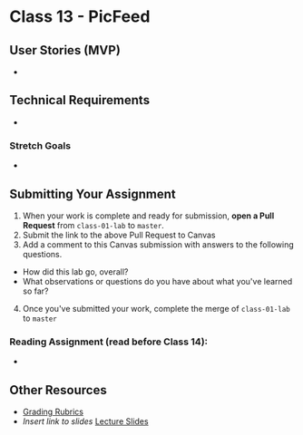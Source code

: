 # Class 13 - PicFeed  

## User Stories (MVP)  
- 

## Technical Requirements  
- 
 
### Stretch Goals  
- 

## Submitting Your Assignment  
1. When your work is complete and ready for submission, **open a Pull Request** from `class-01-lab` to `master`.  
2. Submit the link to the above Pull Request to Canvas  
3. Add a comment to this Canvas submission with answers to the following questions.  
  - How did this lab go, overall?  
  - What observations or questions do you have about what you've learned so far?  
4. Once you've submitted your work, complete the merge of `class-01-lab` to `master`  

### Reading Assignment (read **before** Class 14):  
* 

## Other Resources  
* [Grading Rubrics](../../resources/)  
* *Insert link to slides* [Lecture Slides]()  

